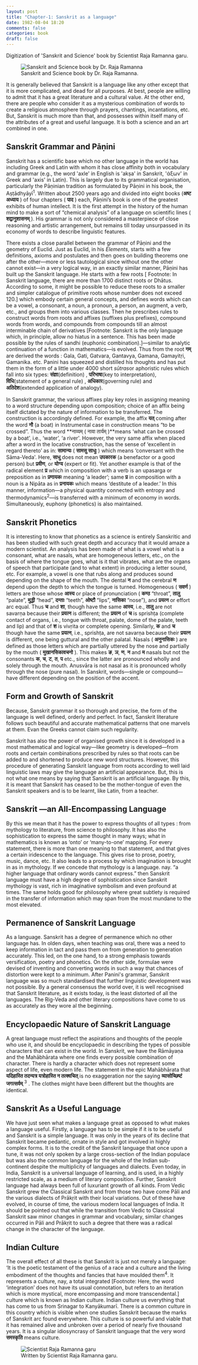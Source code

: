 ```yaml
---
layout: post
title: "Chapter-1: Sanskrit as a language"
date: 1982-08-04 18:20
comments: false
categories: book
draft: false
---
```


Digitization of 'Sanskrit and Science' book by Scientist Raja Ramanna garu.

<figure>
  <img src="{{ site.url }}/assets/book_cover_sanskrit_and_science_by_raja_ramanna.jpg" alt="Sanskrit and Science book by Dr. Raja Ramanna">
  <figcaption>
    Sanskrit and Science book by Dr. Raja Ramanna.
  </figcaption>
</figure>

It is generally believed that Sanskrit is a language like any other except that it is more complicated, and dead for all purposes. At best, people are willing to admit that it has a great literature and a cultural value. At the other end, there are people who consider it as a mysterious combination of words to create a religious atmosphere through prayers, chantings, incantations, etc. But, Sanskrit is much more than that, and pos­sesses within itself many of the attributes of a great and useful language. It is both a science and an art combined in one.

## Sanskrit Grammar and Pāṇini

Sanskrit has a scientific base which no other language in the world has including Greek and Latin with whom it has close affinity both in vocabulary and grammar (e.g., the word 'axle' in English is 'akṣa' in Sanskrit, 'άξων' in Greek and 'axis' in Latin). This is largely due to its grammatical organisation, particularly the Pāṇinian tradition as formulated by Pāṇini in his book, the Aṣṭādhyāyī<sup>1</sup>. Written about 2500 years ago and divided into eight books (**अष्ट अध्याय** ) of four chapters ( **पाद** ) each, Pāṇini’s book is one of the greatest exhibits of human intellect. It is the first attempt in the history of the human mind to make a sort of “chemical analysis” of a language on scientific lines ( **शद्वानुशासनम्** ). His grammar is not only considered a masterpiece of close reasoning and artistic arrangement, but remains till today unsurpassed in its economy of words to describe linguistic features.

There exists a close parallel between the grammar of Pāṇini and the geometry of Euclid. Just as Euclid, in his _Elements_, starts with a few definitions, axioms and postulates and then goes on building theorems one after the other—more or less tautological since without one the other cannot exist—in a very logical way, in an exactly similar manner, Pāṇini has built up the Sanskrit language. He starts with a few roots [ Footnote: In Sanskrit language, there are more than 1700 distinct roots or Dhātus. According to some, it might be possible to reduce these roots to a smaller and simpler catalogue of primitive roots whose number does not exceed 120.] which embody certain general concepts, and defines words which can be a vowel, a consonant, a noun, a pronoun, a person, an augment, a verb, etc., and groups them into various classes. Then he prescribes rules to construct words from roots and affixes (suffixes plus prefixes), compound words from words, and compounds from compounds till an almost interminable chain of derivatives [Footnote: Sanskrit is the only language which, in principle, allow no hiatus in a sentence. This has been made possible by the rules of sandhi (euphonic combination).]—similar to analytic continuation of a function in mathematics—is evolved. Thus from the root **गम्** are derived the words : Gala, Gati, Gatvara, Gantavya, Gamana, Gamayitṛi, Gamanika. etc. Panini has squeezed and distilled his thoughts and has put them in the form of a little under 4000 short *sūtras*or aphoristic rules which falI into six types: **संज्ञा**(definition) , **परिभाषा**(key to interpretation), **विधि**(statement of a general rule) , **अधिकार**(governing rule) and **अतिदेश**(extended application of analogy).

In Sanskrit grammar, the various affixes play key roles in assigning meaning to a word structure depending upon composition; choice of an affix being itself dictated by the nature of information to be transferred. The construction is accordingly defined. For example, the affix **यत्** coming after the word **नौ** (a boat) in Instru­mental case in construction means “to be crossed”. Thus the word **नाव्यम् ( नावा तार्यम् )**means ‘what can be crossed by a boat’, i.e., ‘water’, ‘a river'. However, the very same affix when placed after a word in the locative construction, has the sense of ‘excellent in regard thereto’ as in: **सामान्यः** ( **सामसु साधुः** ) which means ‘conversant with the Sāma-Veda'. Here, **साधु** does not mean **उपकारक** (a benefactor or a good person) but **प्रवीण**, or **योग्य** (expert or fit). Yet another example is that of the radical element **प्र** which in composition with a verb is an upasarga or preposition as in **प्रणायकः** meaning ‘a leader’; same **प्र** in composition with a noun is a Nipāta as in **प्रनायकः** which means ‘destitute of a leader.’ In this manner, information—a physical quantity connected with entropy and thermodynamics<sup>2</sup>—is transferred with a minimum of economy in words. Simultaneously, euphony (phonetics) is also maintained.

## Sanskrit Phonetics

It is interesting to know that phonetics as a science is entirely Sanskritic and has been studied with such great depth and accuracy that it would amaze a modern scientist. An analysis has been made of what is a vowel what is a consonant, what are nasals, what are homogeneous letters, etc., on the basis of where the tongue goes, what is it that vibrates, what are the organs of speech that participate (and to what extent) in producing a letter sound, etc. For example, a vowel is one that rubs along and produces sound depending on the shape of the mouth. The dental **न** and the cerebral **ण** depend upon the depth to which the tongue is turned. Homo­geneous ( **सवर्ण** ) letters are those whose **आस्य** or place of pronunciation ( **कण्ठ** “throat”, **तालु** “palate”, **मुद्धी** “head”, **दन्ताः** “teeth”, **ओष्टौ** “lips”, **नासिका** “nose”), and **प्रयत्न** or effort arc equal. Thus **च** and **शा**, though have the same
**आस्य**, i.e., **तालु** are not savarṇa because their **प्रयत्न** is different; the **प्रयत्न** of **च** is sprishṭa (complete contact of organs, i.e., tongue with throat, palate, dome of the palate, teeth and lip) and that of **श** is vivṛita or complete opening. Similarly, **क** and **च** though have the same **प्रयत्न**, i.e., sprishṭa, are not savarṇa because their **प्रयत्न** is different, one being guttural and the other palatal. Nasals ( **अनुनासिकः** ) are defined as those letters which are partially uttered by the nose and partially by the mouth ( **मुखानसिकावचनो** ). This makes **ङ**, **ञ**, **ण**, **न** and **म** nasals but not the consonants **क**, **च**, **ट**, **त**, **प** etc., since the latter are pronounced wholly and solely through the mouth. Anusvāra is not nasal as it is pronounced wholly through the nose (pure nasal). In Sanskrit, words—single or compound—have different depending on the position of the accent.

## Form and Growth of Sanskrit

Because, Sanskrit grammar it so thorough and precise, the form of the language is well defined, orderly and perfect. In fact, Sanskrit literature follows such beautiful and accurate mathematical patterns that one marvels at them. Evan the Greeks cannot claim such regularity.

Sanskrit has also the power of organised growth since it is developed in a most mathematical and logi­cal way—like geometry is developed—from roots and certain combinations prescribed by rules so that roots can be added to and shortened to produce new word structures. However, this procedure of generating Sans­krit language from roots according to well laid linguistic laws may give the language an artificial appearance. But, this is not what one means by saying that Sanskrit is an artificial language. By this, it is meant that Sanskrit has ceased to be the mother-tongue of even the Sanskrit speakers and is to be learnt, like Latin, from a teacher.

## Sanskrit —an All-Encompassing Language

By this we mean that it has the power to express thoughts of all types : from mythology to literature, from science to philosophy. It has also the sophistica­tion to express the same thought in many ways; what in mathematics is known as ‘onto’ or ‘many-to-one’ mapping. For every statement, there is more than one meaning to that statement, and that gives a certain iri­descence to the language. This gives rise to prose, poetry, music, dance, etc. It also leads to a process by which imagination is brought in as in mythology. If we concede that mythology is a language. nay. “a higher language that ordinary words cannot express.” then Sanskrit language must have a high degree of sophisti­cation since Sanskrit mythology is vast, rich in imagina­tive symbolism and even profound at times. The same holds good for philosophy where great subtlety is required in the transfer of information which may span from the most mundane to the most elevated.

## Permanence of Sanskrit Language

As a language. Sanskrit has a degree of permanence which no other language has. In olden days, when teaching was oral, there was a need to keep information in tact and pass them on from generation to generation accurately. This led, on the one hand, to a strong em­phasis towards versification, poetry and phonetics. On the other side, formulae were devised of inventing and converting words in such a way that chances of distortion were kept to a minimum. After Panini's grammar, Sanskrit language was so much standardised that further linguistic development was not possible. By a general consensus the world over, it is well recognised that Sanskrit literature, as it exists today, is the least dis­torted of all the languages. The Ṛig-Veda and other literary compositions have come to us as accurately as they wore al the beginning.

## Encyclopaedic Nature of Sanskrit Language

A great language must reflect the aspirations and thoughts of the people who use it, and should be ency­clopaedic in describing the types of possible characters that can exist in the world. In Sanskrit, we have the Rāmāyaṇa and the Mahābhārata where one finds every possible combination of character. There is hardly a character which does not represent some aspect of life, even modern life. The statement in the epic Mahābhārata that **यदिहास्ति तदन्यत्र यत्रोहास्ति न तत्क्वचित्** is no exagge­ration nor the saying **व्यासोच्छिष्टं जगत्सर्वम्** <sup>3</sup> . The clothes might have been different but the thoughts are identical.

## Sanskrit As a Useful Language

We have just seen what makes a language great as opposed to what makes a language useful. Firstly, a language has to be simple if it is to be useful and Sanskrit is a simple language. It was only in the years of its decline that Sanskrit became pedantic, ornate in style and got involved in highly complex forms. It is to the credit of the Sanskrit language that once upon a tune, it was not only spoken by a large cross-section of the Indian populace but was also the common language for the whole of the Indian sub-continent despite the multiplicity of languages and dialects. Even today, in India, Sanskrit is a universal language of learning, and is used, in a highly restricted scale, as a medium of literary composition. Further, Sanskrit language had always been full of luxuriant growth of all kinds. From Vedic Sanskrit grew the Classical Sanskrit and from those two have come Pāli and the various dialects of Prākṛit with their local variations. Out of these have evolved, in course of time, the various modern local languages of India. It should be pointed out that while the transition from Vedic to Classical Sanskrit saw minor changes in grammar and vocabulary, similar changes occurred in Pāli and Prākṛit to such a degree that there was a radical change in the character of the language.

## Indian Culture

The overall effect of all these is that Sanskrit is just not merely a language: ‘It is the poetic testament of the genius of a race and a culture and the living embodiment of the thoughts and fancies that have moulded them<sup>4</sup>. It represents a culture, nay, a total integrated [Footnote: Here, the word ‘integration’ does not have its usual connotation, but refers to an iteration which is more mystical, more encompassing and more transcendental.] culture which is known as Indian culture. Indian culture us everything that has come to us from Srinagar to Kanyākumarī. There is a common culture in this country which is visible when one studies Sanskrit because the marks of Sanskrit arc found everywhere. This culture is so powerful and viable that it has remained alive and unbroken over a period of nearly five thousand years. It is a singular idiosyncrasy of Sanskrit language that the very word **समस्कृति** means culture.

<figure>
  <img src="{{ site.url }}/assets/scientist-raja-ramanna.jpg" alt="Scientist Raja Ramanna garu">
  <figcaption>
    Written by Scientist Raja Ramanna garu.
  </figcaption>
</figure>
